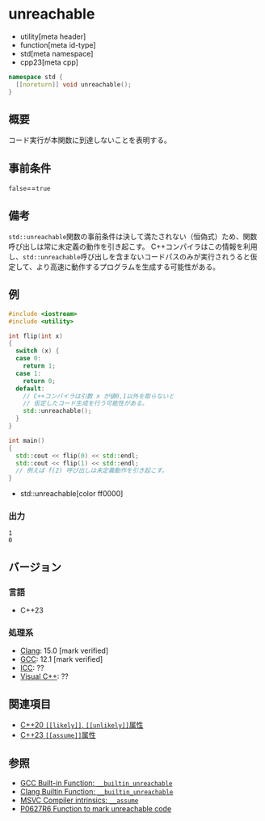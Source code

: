 # unreachable
* utility[meta header]
* function[meta id-type]
* std[meta namespace]
* cpp23[meta cpp]

```cpp
namespace std {
  [[noreturn]] void unreachable();
}
```

## 概要
コード実行が本関数に到達しないことを表明する。


## 事前条件
`false`==`true`


## 備考
`std::unreachable`関数の事前条件は決して満たされない（恒偽式）ため、関数呼び出しは常に未定義の動作を引き起こす。
C++コンパイラはこの情報を利用し、`std::unreachable`呼び出しを含まないコードパスのみが実行されうると仮定して、より高速に動作するプログラムを生成する可能性がある。


## 例
```cpp example
#include <iostream>
#include <utility>

int flip(int x)
{
  switch (x) {
  case 0:
    return 1;
  case 1:
    return 0;
  default:
    // C++コンパイラは引数 x が値0,1以外を取らないと
    // 仮定したコード生成を行う可能性がある。
    std::unreachable();
  }
}

int main()
{
  std::cout << flip(0) << std::endl;
  std::cout << flip(1) << std::endl;
  // 例えば f(2) 呼び出しは未定義動作を引き起こす。
}
```
* std::unreachable[color ff0000]

### 出力
```
1
0
```


## バージョン
### 言語
- C++23

### 処理系
- [Clang](/implementation.md#clang): 15.0 [mark verified]
- [GCC](/implementation.md#gcc): 12.1 [mark verified]
- [ICC](/implementation.md#icc): ??
- [Visual C++](/implementation.md#visual_cpp): ??


## 関連項目
- [C++20 `[[likely]]`, `[[unlikely]]`属性](/lang/cpp20/likely_and_unlikely_attributes.md)
- [C++23 `[[assume]]`属性](/lang/cpp23/portable_assumptions.md)


## 参照
- [GCC Built-in Function: `__builtin_unreachable`](https://gcc.gnu.org/onlinedocs/gcc/Other-Builtins.html)
- [Clang Builtin Function: `__builtin_unreachable`](https://clang.llvm.org/docs/LanguageExtensions.html)
- [MSVC Compiler intrinsics: `__assume`](https://learn.microsoft.com/en-us/cpp/intrinsics/assume)
- [P0627R6 Function to mark unreachable code](https://www.open-std.org/jtc1/sc22/wg21/docs/papers/2021/p0627r6.pdf)
